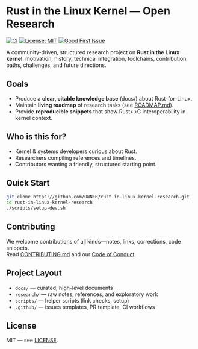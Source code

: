 # Rust in the Linux Kernel — Open Research

[![CI](https://img.shields.io/github/actions/workflow/status/OWNER/rust-in-linux-kernel-research/ci.yml?label=CI)](./.github/workflows/ci.yml)
[![License: MIT](https://img.shields.io/badge/License-MIT-blue.svg)](./LICENSE)
[![Good First Issue](https://img.shields.io/github/issues/OWNER/rust-in-linux-kernel-research/good%20first%20issue.svg)](https://github.com/OWNER/rust-in-linux-kernel-research/labels/good%20first%20issue)

A community-driven, structured research project on **Rust in the Linux kernel**: motivation, history, technical integration, toolchains, contribution paths, challenges, and future directions.

## Goals
- Produce a **clear, citable knowledge base** (docs/) about Rust-for-Linux.
- Maintain **living roadmap** of research tasks (see [ROADMAP.md](./ROADMAP.md)).
- Provide **reproducible snippets** that show Rust↔C interoperability in kernel context.

## Who is this for?
- Kernel & systems developers curious about Rust.
- Researchers compiling references and timelines.
- Contributors wanting a friendly, structured starting point.

## Quick Start
```bash
git clone https://github.com/OWNER/rust-in-linux-kernel-research.git
cd rust-in-linux-kernel-research
./scripts/setup-dev.sh
```

## Contributing
We welcome contributions of all kinds—notes, links, corrections, code snippets.  
Read [CONTRIBUTING.md](./CONTRIBUTING.md) and our [Code of Conduct](./CODE_OF_CONDUCT.md).

## Project Layout
- `docs/` — curated, high-level documents
- `research/` — raw notes, references, and exploratory work
- `scripts/` — helper scripts (link checks, setup)
- `.github/` — issues templates, PR template, CI workflows

## License
MIT — see [LICENSE](./LICENSE).
